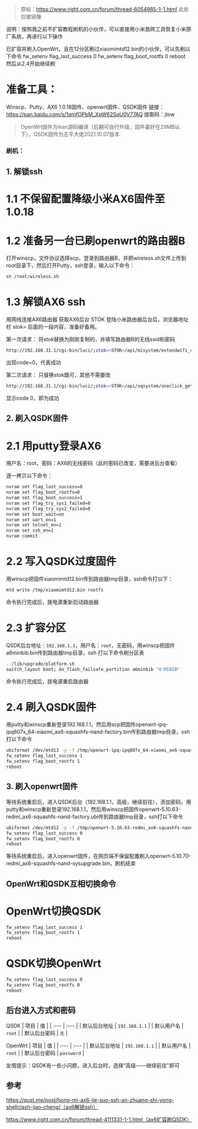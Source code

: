 > 原帖：https://www.right.com.cn/forum/thread-6054985-1-1.html 此处仅做镜像

说明：按照我之前不扩容教程刷机的小伙伴，可以直接用小米救砖工具恢复小米原厂系统，再进行以下操作

已扩容并刷入OpenWrt，且在12分区刷过xiaomimtd12.bin的小伙伴，可以先刷以下命令
fw_setenv flag_last_success 0
fw_setenv flag_boot_rootfs 0
reboot
然后从2.4开始继续刷

# 准备工具：
Winscp、Putty、AX6 1.0.18固件、openwrt固件、QSDK固件
链接：https://pan.baidu.com/s/1qmfOPbM_XpW62SqU0V77AQ
提取码：jtow

> OpenWrt固件为lean源码编译（后期可自行升级，固件最好在29MB以下），QSDK固件为志平大佬2021.10.07版本

### 刷机：
## 1. 解锁ssh

# 1.1 不保留配置降级小米AX6固件至1.0.18

# 1.2 准备另一台已刷openwrt的路由器B

打开winscp，文件协议选择scp，登录到路由器B，并把wireless.sh文件上传到root目录下，然后打开Putty，ssh登录，输入以下命令：
```bash
sh /root/wireless.sh
```

# 1.3 解锁AX6 ssh

用网线连接AX6路由器
获取AX6后台 STOK
登陆小米路由器后台后，浏览器地址栏 stok= 后面的一段内容，准备好备用。

第一次请求：
将stok替换为刚刚复制的，并填写路由器B的无线ssid和密码
```bash
http://192.168.31.1/cgi-bin/luci/;stok=<STOK>/api/misystem/extendwifi_connect?ssid=路由器B的无线名称(最好是2.4G)&password=路由器B的无线密码
```
出现code=0，代表成功

第二次请求：
只替换stok既可，其他不需要改
```bash
http://192.168.31.1/cgi-bin/luci/;stok=<STOK>/api/xqsystem/oneclick_get_remote_token?username=xxx&password=xxx&nonce=xxx
```
显示code 0，即为成功


## 2. 刷入QSDK固件

# 2.1 用putty登录AX6
用户名：root，密码：AX6的无线密码（此时密码已改变，需要进后台查看）

逐一拷贝以下命令：
```bash
nvram set flag_last_success=0
nvram set flag_boot_rootfs=0
nvram set flag_boot_success=1
nvram set flag_try_sys1_failed=0
nvram set flag_try_sys2_failed=0
nvram set boot_wait=on
nvram set uart_en=1
nvram set telnet_en=1
nvram set ssh_en=1
nvram commit
```

# 2.2 写入QSDK过度固件
用winscp把固件xiaomimtd12.bin传到路由器tmp目录，ssh命令打以下：
```bash
mtd write /tmp/xiaomimtd12.bin rootfs
```
命令执行完成后，拨电源重新启动路由器

# 2.3 扩容分区
QSDK后台地址：`192.168.1.1`，用户名：`root`，无密码，用winscp把固件a6minbib.bin传到路由器tmp目录，ssh 打以下命令刷分区表
```bash
. /lib/upgrade/platform.sh
switch_layout boot; do_flash_failsafe_partition a6minbib "0:MIBIB"
```
命令执行完成后，拔电源重启路由器

# 2.4 刷入QSDK固件
用putty和winscp重新登录192.168.1.1，然后用scp把固件openwrt-ipq-ipq807x_64-xiaomi_ax6-squashfs-nand-factory.bin传到路由器tmp目录，ssh打以下命令
```bash
ubiformat /dev/mtd13 -y -f /tmp/openwrt-ipq-ipq807x_64-xiaomi_ax6-squashfs-nand-factory.bin
fw_setenv flag_last_success 1
fw_setenv flag_boot_rootfs 1
reboot
```
## 3. 刷入openwrt固件
等待系统重启后，进入QSDK后台（192.168.1.1，高级，继续前往），添加密码，用putty和winscp重新登录192.168.1.1，然后用winscp把固件openwrt-5.10.63-redmi_ax6-squashfs-nand-factory.ubi传到路由器tmp目录，ssh打以下命令
```bash
ubiformat /dev/mtd12 -y -f /tmp/openwrt-5.10.63-redmi_ax6-squashfs-nand-factory.ubi
fw_setenv flag_last_success 0
fw_setenv flag_boot_rootfs 0
reboot
```
等待系统重启后，进入openwrt固件，在网页端不保留配置刷入openwrt-5.10.70-redmi_ax6-squashfs-nand-sysupgrade.bin，刷机结束

## OpenWrt和QSDK互相切换命令

# OpenWrt切换QSDK
```bash
fw_setenv flag_last_success 1
fw_setenv flag_boot_rootfs 1
reboot
```

# QSDK切换OpenWrt
```bash
fw_setenv flag_last_success 0
fw_setenv flag_boot_rootfs 0
reboot
```
## 后台进入方式和密码

QSDK
   | 项目 | 值 |
   | :--- | :--- |
   | 默认后台地址 | `192.168.1.1` |
   | 默认用户名 | `root` |
   | 默认后台密码 | `无` |

OpenWrt
   | 项目 | 值 |
   | :--- | :--- |
   | 默认后台地址 | `192.168.1.1` |
   | 默认用户名 | `root` |
   | 默认后台密码 | `password` |

友情提示：QSDK有一些小问题，进入后台时，选择“高级——继续前往"即可

## 参考

https://qust.me/post/hong-mi-ax6-jie-suo-ssh-an-zhuang-shi-yong-shellclash-jiao-cheng/（ax6解锁ssh）

https://www.right.com.cn/forum/thread-4111331-1-1.html（ax6扩容刷QSDK）
